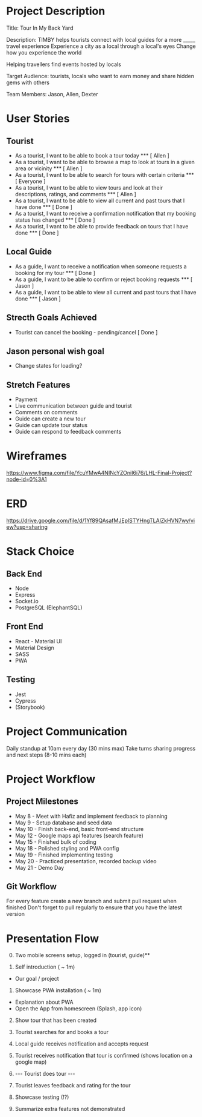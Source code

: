
# Project Description

Title: Tour In My Back Yard

Description: TIMBY helps tourists connect with local guides for a more _____ travel experience
Experience a city as a local through a local's eyes
Change how you experience the world

Helping travellers find events hosted by locals

Target Audience: tourists, locals who want to earn money and share hidden gems with others

Team Members: Jason, Allen, Dexter

# User Stories

## Tourist

* As a tourist, I want to be able to book a tour today *** [ Allen ]
* As a tourist, I want to be able to browse a map to look at tours in a given area or vicinity *** [ Allen ]
* As a tourist, I want to be able to search for tours with certain criteria *** [ Everyone ]
* As a tourist, I want to be able to view tours and look at their descriptions, ratings, and comments *** [ Allen ]
* As a tourist, I want to be able to view all current and past tours that I have done *** [ Done ]
* As a tourist, I want to receive a confirmation notification that my booking status has changed *** [ Done ]
* As a tourist, I want to be able to provide feedback on tours that I have done *** [ Done ]

## Local Guide

* As a guide, I want to receive a notification when someone requests a booking for my tour *** [ Done ]
* As a guide, I want to be able to confirm or reject booking requests *** [ Jason ]
* As a guide, I want to be able to view all current and past tours that I have done *** [ Jason ]

## Strecth Goals Achieved

* Tourist can cancel the booking - pending/cancel [ Done ]


## Jason personal wish goal

* Change states for loading?

## Stretch Features

* Payment
* Live communication between guide and tourist
* Comments on comments
* Guide can create a new tour
* Guide can update tour status
* Guide can respond to feedback comments


# Wireframes

https://www.figma.com/file/YcuYMwA4NINcYZOniI6i76/LHL-Final-Project?node-id=0%3A1


# ERD

https://drive.google.com/file/d/1Yf89QAsafMJEplSTYHngTLAlZkHVN7wy/view?usp=sharing


# Stack Choice

## Back End

* Node
* Express
* Socket.io
* PostgreSQL (ElephantSQL)

## Front End

* React - Material UI
* Material Design
* SASS
* PWA

## Testing

* Jest
* Cypress
* (Storybook)


# Project Communication

Daily standup at 10am every day (30 mins max)
Take turns sharing progress and next steps (8-10 mins each)

# Project Workflow

## Project Milestones
* May 8 - Meet with Hafiz and implement feedback to planning
* May 9 - Setup database and seed data
* May 10 - Finish back-end, basic front-end structure
* May 12 - Google maps api features (search feature)
* May 15 - Finished bulk of coding
* May 18 - Polished styling and PWA config
* May 19 - Finished implementing testing
* May 20 - Practiced presentation, recorded backup video
* May 21 - Demo Day

## Git Workflow
For every feature create a new branch and submit pull request when finished
Don't forget to pull regularly to ensure that you have the latest version





# Presentation Flow

0. Two mobile screens setup, logged in (tourist, guide)**

0. Self introduction ( ~ 1m)
- Our goal / project

1. Showcase PWA installation ( ~ 1m)
  - Explanation about PWA
  - Open the App from homescreen (Splash, app icon)

2. Show tour that has been created

3. Tourist searches for and books a tour
4. Local guide receives notification and accepts request
5. Tourist receives notification that tour is confirmed (shows location on a google map)
6. --- Tourist does tour ---
7. Tourist leaves feedback and rating for the tour

8. Showcase testing (!?)

9. Summarize extra features not demonstrated
